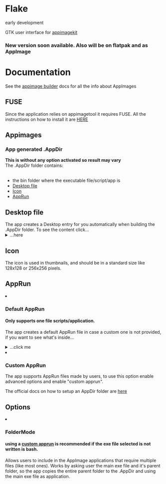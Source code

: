  # Flake

<p> early development </p>

<p> GTK user interface for <a href="https://github.com/AppImage/appimagekit">appimagekit</a></p> 

<h3>New version soon available. Also will be on flatpak and as AppImage</h3>

  <h1> Documentation </h1>

  See the <a href="https://appimage-builder.readthedocs.io/en/latest/">appimage builder</a> docs for all the info about AppImages
  
  <h2> FUSE </h2>
  
  Since the application relies on appimagetool it requires FUSE. All the instructions on how to install it are <a href=https://github.com/AppImage/AppImageKit/wiki/FUSE>HERE</a></li>
  
  <h2> Appimages </h2>
  
   <h3>App generated .AppDir</h3>
   <b>This is without any option activated so result may vary</b><br>
   The .AppDir folder contains:<br><br>
<ul>
  <li>the bin folder where the executable file/script/app is</li>
  <li> <a href=#.Desktop>Desktop file</a></li>
  <li> <a href=#Icon>Icon</a></li>
  <li> <a href=#AppRun>AppRun</a></li>
</ul> 

<div id=".Desktop">
 <h2>Desktop file</h2>
The app creates a Desktop entry for you automatically when building the .AppDir folder. To see the content click...
<details>
  <summary>...here</summary><div>
  
    [Desktop Entry]
    Name=Flake
    Exec=Flake-v0.0.1-x86_64.AppImage (which is picked from the /usr/bin folder inside the .AppImage)
    Icon=Icon.svg
    Type=Application
    Categories=Utility
    
</div></details></li>
 </div>


<div id="Icon">
 <h2>Icon</h2>
 <p>The icon is used in thumbnails, and should be in a standard size like 128x128 or 256x256 pixels.</p>
</div>

<div id="AppRun">
 <h2>AppRun</h2>
 <li><h3>Default AppRun</h3>
 <h4>Only supports one file scripts/application. </h4>

  <p>The app creates a default AppRun file in case a custom one is not provided, if you want to see what's inside...
  <details><summary>...click me</summary>
  <div>
  
    #!/bin/sh 
    HERE="$(dirname "$(readlink -f "${0}")")" 
    EXEC="${HERE}/usr/bin/[selected exe]" 
    exec "${EXEC}"
    
  </div></details>
  
   <li><h3>Custom AppRun</h3>
   <p>The app supports AppRun files made by users, to use this option enable advanced options and enable "custom apprun".<p>
   The official docs on how to setup an AppDir folder are <a href="https://docs.appimage.org/reference/appdir.html">here</a>
   
</div>

  <h2> Options </h2>
   <li><h3> FolderMode </h3>
      <h4> using a <a href=#AppRun>custom apprun</a> is recommended if the exe file selected is not written is bash. </h4>
      
   Allows users to include in the AppImage applications that require multiple files (like most ones).
   Works by asking user the main exe file and it's parent folder, so the app copies the entire parent folder to the .AppDir and using the main exe file as    application.
